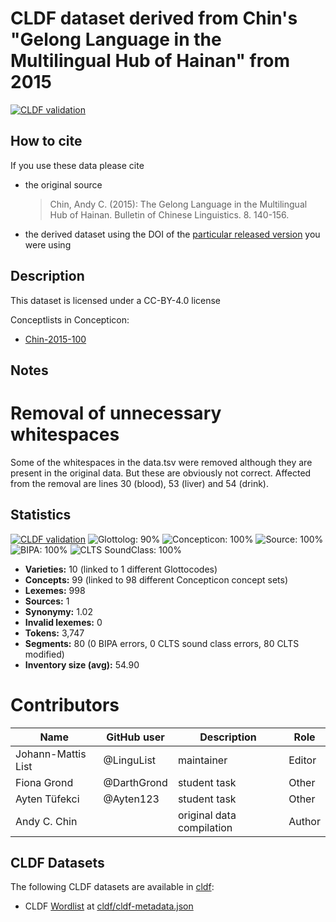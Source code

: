 # CLDF dataset derived from Chin's "Gelong Language in the Multilingual Hub of Hainan" from 2015

[![CLDF validation](https://github.com/digling/chingelong/workflows/CLDF-validation/badge.svg)](https://github.com/digling/chingelong/actions?query=workflow%3ACLDF-validation)

## How to cite

If you use these data please cite
- the original source
  > Chin, Andy C. (2015): The Gelong Language in the Multilingual Hub of Hainan. Bulletin of Chinese Linguistics. 8. 140-156.
- the derived dataset using the DOI of the [particular released version](../../releases/) you were using

## Description


This dataset is licensed under a CC-BY-4.0 license


Conceptlists in Concepticon:
- [Chin-2015-100](https://concepticon.clld.org/contributions/Chin-2015-100)
## Notes

# Removal of unnecessary whitespaces
Some of the whitespaces in the data.tsv were removed although they are present in the original data.
But these are obviously not correct. Affected from the removal are lines 30 (blood), 53 (liver) and 54 (drink).



## Statistics


[![CLDF validation](https://github.com/digling/chingelong/workflows/CLDF-validation/badge.svg)](https://github.com/digling/chingelong/actions?query=workflow%3ACLDF-validation)
![Glottolog: 90%](https://img.shields.io/badge/Glottolog-90%25-yellowgreen.svg "Glottolog: 90%")
![Concepticon: 100%](https://img.shields.io/badge/Concepticon-100%25-brightgreen.svg "Concepticon: 100%")
![Source: 100%](https://img.shields.io/badge/Source-100%25-brightgreen.svg "Source: 100%")
![BIPA: 100%](https://img.shields.io/badge/BIPA-100%25-brightgreen.svg "BIPA: 100%")
![CLTS SoundClass: 100%](https://img.shields.io/badge/CLTS%20SoundClass-100%25-brightgreen.svg "CLTS SoundClass: 100%")

- **Varieties:** 10 (linked to 1 different Glottocodes)
- **Concepts:** 99 (linked to 98 different Concepticon concept sets)
- **Lexemes:** 998
- **Sources:** 1
- **Synonymy:** 1.02
- **Invalid lexemes:** 0
- **Tokens:** 3,747
- **Segments:** 80 (0 BIPA errors, 0 CLTS sound class errors, 80 CLTS modified)
- **Inventory size (avg):** 54.90

# Contributors

Name               | GitHub user | Description               | Role
---                | ---         | ---                       | ---
Johann-Mattis List | @LinguList  | maintainer                | Editor
Fiona Grond        | @DarthGrond | student task              | Other
Ayten Tüfekci      | @Ayten123   | student task              | Other
Andy C. Chin       |             | original data compilation | Author




## CLDF Datasets

The following CLDF datasets are available in [cldf](cldf):

- CLDF [Wordlist](https://github.com/cldf/cldf/tree/master/modules/Wordlist) at [cldf/cldf-metadata.json](cldf/cldf-metadata.json)